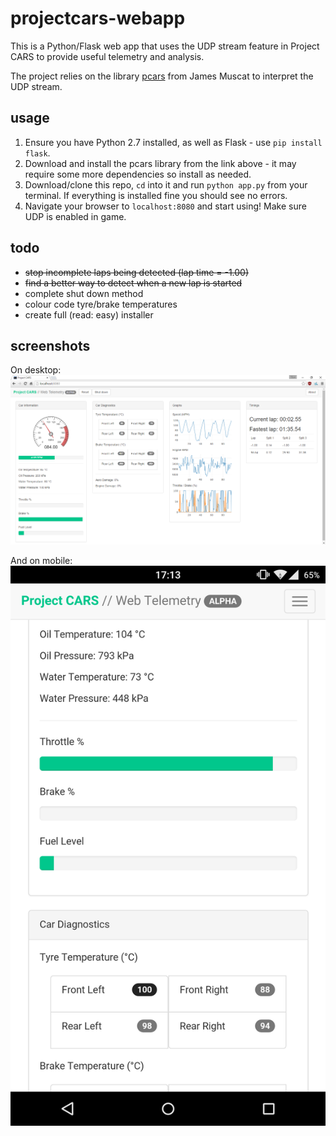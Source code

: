 # projectcars-webapp

This is a Python/Flask web app that uses the UDP stream feature in Project CARS to provide useful telemetry and analysis.

The project relies on the library [pcars](https://github.com/jamesremuscat/pcars) from James Muscat to interpret the UDP stream.

## usage

1. Ensure you have Python 2.7 installed, as well as Flask - use `pip install flask`.
2. Download and install the pcars library from the link above - it may require some more dependencies so install as needed.
3. Download/clone this repo, `cd` into it and run `python app.py` from your terminal. If everything is installed fine you should see no errors.
4. Navigate your browser to `localhost:8080` and start using! Make sure UDP is enabled in game.

## todo

* ~~stop incomplete laps being detected (lap time = -1.00)~~
* ~~find a better way to detect when a new lap is started~~
* complete shut down method
* colour code tyre/brake temperatures
* create full (read: easy) installer

## screenshots

On desktop:
![desktop01](screenshot/desktop01.png)

And on mobile:
![mobile01](screenshot/mobile01.png)
